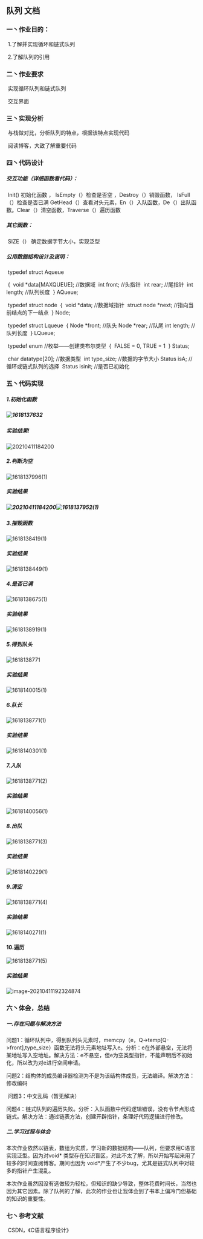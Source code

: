 ## 																队列   文档

### 一丶作业目的：

​	1.了解并实现循环和链式队列

​	2.了解队列的引用

### 二丶作业要求

​	 实现循环队列和链式队列

​	 交互界面

### 三丶实现分析

​		与栈做对比，分析队列的特点，根据该特点实现代码

​		阅读博客，大致了解重要代码

### 四丶代码设计

##### 			交互功能（详细函数看代码）：

​		Init()   初始化函数  ， IsEmpty（）检查是否空 ，Destroy（）销毁函数， IsFull（）检查是否已满               GetHead（）查看对头元素，En（）入队函数，De（）出队函数。Clear（）清空函数，Traverse（）遍历函数

##### 			其它函数：

​		 SIZE（） 确定数据字节大小，实现泛型

##### 		     公用数据结构设计及说明：

​		typedef struct Aqueue

​		{
​		    void *data[MAXQUEUE];      //数据域
​		    int front;			//头指针
​		    int rear;			//尾指针
​		    int length;        //队列长度
​		} AQueue;

​		typedef struct node
​		{
​		    void *data;                   //数据域指针
​		    struct node *next;            //指向当前结点的下一结点
​		} Node;

​		typedef struct Lqueue
​		{
  		  Node *front;                   //队头
 		   Node *rear;                    //队尾
 		   int length;            //队列长度
​		} LQueue;

​		typedef enum	//枚举——创建类布尔类型
​		{
​		    FALSE = 0, TRUE = 1
​		} Status;

​		char datatype[20];		//数据类型
​		int type_size;				//数据的字节大小
​		Status isA;					//循环或链式队列的选择
​		Status isinit;				 //是否已初始化

### 五丶代码实现			

##### 		1.初始化函数

##### 				![1618137632](文档图片/1618137632.png)

##### 	   实验结果!

![20210411184200](文档图片/20210411184200.png)

##### 2.判断为空

![1618137996(1)](文档图片/1618137996(1).png)

##### 实验结果

##### ![20210411184200](文档图片/20210411184200.png)![1618137952(1)](文档图片/1618137952(1).png)

##### 3.摧毁函数

![1618138419(1)](文档图片/1618138419(1).png)

##### 实验结果

<img src="文档图片/1618138449(1).png" alt="1618138449(1)"  />

##### 4.是否已满

![1618138675(1)](文档图片/1618138675(1).png)

##### 实验结果

![1618138919(1)](文档图片/1618138919(1).png)

##### 5.得到队头

![1618138771](文档图片/1618138771.png)

##### 实验结果

![1618140015(1)](文档图片/1618140015(1).png)

##### 6.队长

![1618138771(1)](文档图片/1618138771(1).png)

##### 实验结果

![1618140301(1)](文档图片/1618140301(1).png)

##### 7.入队

![1618138771(2)](文档图片/1618138771(2).png)

##### 实验结果

![1618140056(1)](文档图片/1618140056(1).png)

##### 8.出队

![1618138771(3)](文档图片/1618138771(3).png)

##### 实验结果

![1618140229(1)](文档图片/1618140229(1).png)

##### 9.清空

![1618138771(4)](文档图片/1618138771(4).png)

##### 实验结果

![1618140271(1)](文档图片/1618140271(1).png)

#### 10.遍历

![1618138771(5)](文档图片/1618138771(5).png)

##### 实验结果

![image-20210411192324874](文档图片/image-20210411192324874.png)

### 六丶体会，总结

##### 	一.存在问题与解决方法

​		问题1：循环队列中，得到队列头元素时，memcpy（e，Q->temp[Q->front],type_size）函数无法将头元素地址写入e。分析：e在外部悬空，无法将某地址写入空地址。解决方法：e不悬空，但e为空类型指针，不能声明后不初始化，所以改为对e进行空间申请。

​		问题2：结构体的成员编译器检测为不是为该结构体成员，无法编译。解决方法：修改编码

​		问题3：中文乱码（暂无解决）

​		问题4：链式队列的遍历失败。分析：入队函数中代码逻辑错误，没有令节点形成链式。解决方法：通过链表方法，创建开辟指针，条理好代码逻辑进行修改。

##### 	二.学习过程与体会

​		本次作业依然以链表，数组为实质，学习新的数据结构——队列，但要求用C语言实现泛型。因为对void*  类型存在知识盲区，对此不太了解，所以开始写起来用了较多的时间查阅博客。期间也因为 void*产生了不少bug，尤其是链式队列中对较多的指针产生混乱。

​		本次作业虽然因没有选做较为轻松，但知识的缺少导致，整体花费时间长，当然也因为其它因素。除了队列的了解，此次的作业也让我体会到了书本上偏冷门但基础的知识的重要性。

### 七丶参考文献

​		CSDN，《C语言程序设计》